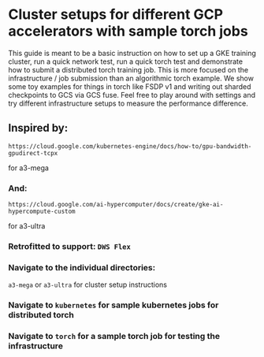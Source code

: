 # Cluster setups for different GCP accelerators with sample torch jobs

This guide is meant to be a basic instruction on how to set up a GKE training cluster, run a quick network test, run a quick torch test and demonstrate how to submit a distributed torch training job. This is more focused on the infrastructure / job submission than an algorithmic torch example. We show some toy examples for things in torch like FSDP v1 and writing out sharded checkpoints to GCS via GCS fuse. Feel free to play around with settings and try different infrastructure setups to measure the performance difference. 

## Inspired by:
```
https://cloud.google.com/kubernetes-engine/docs/how-to/gpu-bandwidth-gpudirect-tcpx
```
for a3-mega 

### And:
```
https://cloud.google.com/ai-hypercomputer/docs/create/gke-ai-hypercompute-custom
```
for a3-ultra 

### Retrofitted to support:  ```DWS Flex```

### Navigate to the individual directories:
```a3-mega``` or ```a3-ultra``` for cluster setup instructions

### Navigate to ```kubernetes``` for sample kubernetes jobs for distributed torch 

### Navigate to ```torch``` for a sample torch job for testing the infrastructure